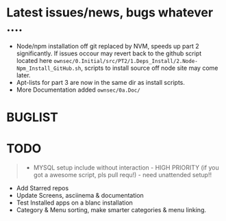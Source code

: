 # Latest issues/news, bugs whatever ....

- Node/npm installation off git replaced by NVM, speeds up part 2 significantly. If issues occour may revert back to the github script located here `ownsec/0.Initial/src/PT2/1.Deps_Install/2.Node-Npm_Install_GitHub.sh`, scripts to install source off node site may come later.
- Apt-lists for part 3 are now in the  same dir as install scripts.
- More Documentation added `ownsec/0a.Doc/`

# BUGLIST


# TODO

> - MYSQL setup include without interaction - HIGH PRIORITY (if you got a awesome script, pls pull requ!) - need unattended setup!!
- Add Starred repos
- Update Screens, asciinema & documentation
- Test Installed apps on a blanc installation
- Category & Menu sorting, make smarter categories & menu linking.

